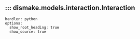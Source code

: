 ## ::: dismake.models.interaction.Interaction
    handler: python
    options:
      show_root_heading: true
      show_source: true


